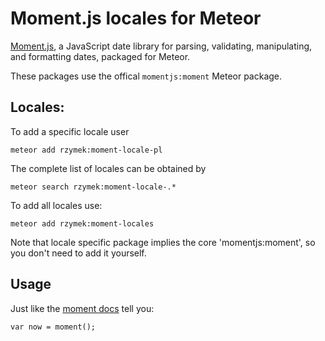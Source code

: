 # Moment.js locales for Meteor

[Moment.js](http://momentjs.com/), a JavaScript date library for parsing, validating, manipulating, and formatting dates, packaged for Meteor.

These packages use the offical `momentjs:moment` Meteor package.

Locales:
-------------

To add a specific locale user

    meteor add rzymek:moment-locale-pl

The complete list of locales can be obtained by

    meteor search rzymek:moment-locale-.*

To add all locales use:

    meteor add rzymek:moment-locales

Note that locale specific package implies the core 'momentjs:moment', so you don't need to add it yourself.

Usage
-------------
Just like the [moment docs](http://momentjs.com/docs/) tell you:

    var now = moment();
